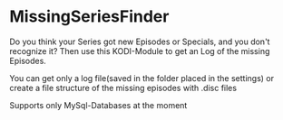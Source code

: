 # MissingSeriesFinder

Do you think your Series got new Episodes or Specials, and you don't recognize it? Then use this KODI-Module to get an Log of the missing Episodes. 

You can get only a log file(saved in the folder placed in the settings) or create a file structure of the missing episodes with .disc files

Supports only MySql-Databases at the moment